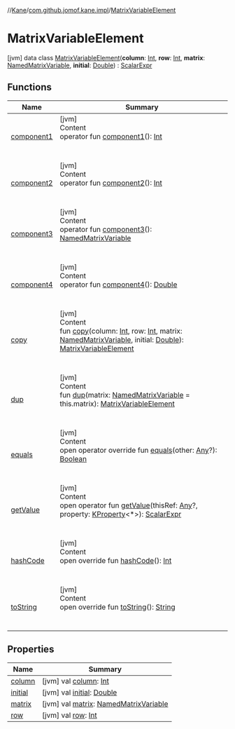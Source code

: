 //[Kane](../../index.md)/[com.github.jomof.kane.impl](../index.md)/[MatrixVariableElement](index.md)



# MatrixVariableElement  
 [jvm] data class [MatrixVariableElement](index.md)(**column**: [Int](https://kotlinlang.org/api/latest/jvm/stdlib/kotlin/-int/index.html), **row**: [Int](https://kotlinlang.org/api/latest/jvm/stdlib/kotlin/-int/index.html), **matrix**: [NamedMatrixVariable](../-named-matrix-variable/index.md), **initial**: [Double](https://kotlinlang.org/api/latest/jvm/stdlib/kotlin/-double/index.html)) : [ScalarExpr](../../com.github.jomof.kane/-scalar-expr/index.md)   


## Functions  
  
|  Name|  Summary| 
|---|---|
| <a name="com.github.jomof.kane.impl/MatrixVariableElement/component1/#/PointingToDeclaration/"></a>[component1](component1.md)| <a name="com.github.jomof.kane.impl/MatrixVariableElement/component1/#/PointingToDeclaration/"></a>[jvm]  <br>Content  <br>operator fun [component1](component1.md)(): [Int](https://kotlinlang.org/api/latest/jvm/stdlib/kotlin/-int/index.html)  <br><br><br>
| <a name="com.github.jomof.kane.impl/MatrixVariableElement/component2/#/PointingToDeclaration/"></a>[component2](component2.md)| <a name="com.github.jomof.kane.impl/MatrixVariableElement/component2/#/PointingToDeclaration/"></a>[jvm]  <br>Content  <br>operator fun [component2](component2.md)(): [Int](https://kotlinlang.org/api/latest/jvm/stdlib/kotlin/-int/index.html)  <br><br><br>
| <a name="com.github.jomof.kane.impl/MatrixVariableElement/component3/#/PointingToDeclaration/"></a>[component3](component3.md)| <a name="com.github.jomof.kane.impl/MatrixVariableElement/component3/#/PointingToDeclaration/"></a>[jvm]  <br>Content  <br>operator fun [component3](component3.md)(): [NamedMatrixVariable](../-named-matrix-variable/index.md)  <br><br><br>
| <a name="com.github.jomof.kane.impl/MatrixVariableElement/component4/#/PointingToDeclaration/"></a>[component4](component4.md)| <a name="com.github.jomof.kane.impl/MatrixVariableElement/component4/#/PointingToDeclaration/"></a>[jvm]  <br>Content  <br>operator fun [component4](component4.md)(): [Double](https://kotlinlang.org/api/latest/jvm/stdlib/kotlin/-double/index.html)  <br><br><br>
| <a name="com.github.jomof.kane.impl/MatrixVariableElement/copy/#kotlin.Int#kotlin.Int#com.github.jomof.kane.impl.NamedMatrixVariable#kotlin.Double/PointingToDeclaration/"></a>[copy](copy.md)| <a name="com.github.jomof.kane.impl/MatrixVariableElement/copy/#kotlin.Int#kotlin.Int#com.github.jomof.kane.impl.NamedMatrixVariable#kotlin.Double/PointingToDeclaration/"></a>[jvm]  <br>Content  <br>fun [copy](copy.md)(column: [Int](https://kotlinlang.org/api/latest/jvm/stdlib/kotlin/-int/index.html), row: [Int](https://kotlinlang.org/api/latest/jvm/stdlib/kotlin/-int/index.html), matrix: [NamedMatrixVariable](../-named-matrix-variable/index.md), initial: [Double](https://kotlinlang.org/api/latest/jvm/stdlib/kotlin/-double/index.html)): [MatrixVariableElement](index.md)  <br><br><br>
| <a name="com.github.jomof.kane.impl/MatrixVariableElement/dup/#com.github.jomof.kane.impl.NamedMatrixVariable/PointingToDeclaration/"></a>[dup](dup.md)| <a name="com.github.jomof.kane.impl/MatrixVariableElement/dup/#com.github.jomof.kane.impl.NamedMatrixVariable/PointingToDeclaration/"></a>[jvm]  <br>Content  <br>fun [dup](dup.md)(matrix: [NamedMatrixVariable](../-named-matrix-variable/index.md) = this.matrix): [MatrixVariableElement](index.md)  <br><br><br>
| <a name="com.github.jomof.kane.impl/MatrixVariableElement/equals/#kotlin.Any?/PointingToDeclaration/"></a>[equals](equals.md)| <a name="com.github.jomof.kane.impl/MatrixVariableElement/equals/#kotlin.Any?/PointingToDeclaration/"></a>[jvm]  <br>Content  <br>open operator override fun [equals](equals.md)(other: [Any](https://kotlinlang.org/api/latest/jvm/stdlib/kotlin/-any/index.html)?): [Boolean](https://kotlinlang.org/api/latest/jvm/stdlib/kotlin/-boolean/index.html)  <br><br><br>
| <a name="com.github.jomof.kane/ScalarExpr/getValue/#kotlin.Any?#kotlin.reflect.KProperty[*]/PointingToDeclaration/"></a>[getValue](../../com.github.jomof.kane/-scalar-expr/get-value.md)| <a name="com.github.jomof.kane/ScalarExpr/getValue/#kotlin.Any?#kotlin.reflect.KProperty[*]/PointingToDeclaration/"></a>[jvm]  <br>Content  <br>open operator fun [getValue](../../com.github.jomof.kane/-scalar-expr/get-value.md)(thisRef: [Any](https://kotlinlang.org/api/latest/jvm/stdlib/kotlin/-any/index.html)?, property: [KProperty](https://kotlinlang.org/api/latest/jvm/stdlib/kotlin.reflect/-k-property/index.html)<*>): [ScalarExpr](../../com.github.jomof.kane/-scalar-expr/index.md)  <br><br><br>
| <a name="com.github.jomof.kane.impl/MatrixVariableElement/hashCode/#/PointingToDeclaration/"></a>[hashCode](hash-code.md)| <a name="com.github.jomof.kane.impl/MatrixVariableElement/hashCode/#/PointingToDeclaration/"></a>[jvm]  <br>Content  <br>open override fun [hashCode](hash-code.md)(): [Int](https://kotlinlang.org/api/latest/jvm/stdlib/kotlin/-int/index.html)  <br><br><br>
| <a name="com.github.jomof.kane.impl/MatrixVariableElement/toString/#/PointingToDeclaration/"></a>[toString](to-string.md)| <a name="com.github.jomof.kane.impl/MatrixVariableElement/toString/#/PointingToDeclaration/"></a>[jvm]  <br>Content  <br>open override fun [toString](to-string.md)(): [String](https://kotlinlang.org/api/latest/jvm/stdlib/kotlin/-string/index.html)  <br><br><br>


## Properties  
  
|  Name|  Summary| 
|---|---|
| <a name="com.github.jomof.kane.impl/MatrixVariableElement/column/#/PointingToDeclaration/"></a>[column](column.md)| <a name="com.github.jomof.kane.impl/MatrixVariableElement/column/#/PointingToDeclaration/"></a> [jvm] val [column](column.md): [Int](https://kotlinlang.org/api/latest/jvm/stdlib/kotlin/-int/index.html)   <br>
| <a name="com.github.jomof.kane.impl/MatrixVariableElement/initial/#/PointingToDeclaration/"></a>[initial](initial.md)| <a name="com.github.jomof.kane.impl/MatrixVariableElement/initial/#/PointingToDeclaration/"></a> [jvm] val [initial](initial.md): [Double](https://kotlinlang.org/api/latest/jvm/stdlib/kotlin/-double/index.html)   <br>
| <a name="com.github.jomof.kane.impl/MatrixVariableElement/matrix/#/PointingToDeclaration/"></a>[matrix](matrix.md)| <a name="com.github.jomof.kane.impl/MatrixVariableElement/matrix/#/PointingToDeclaration/"></a> [jvm] val [matrix](matrix.md): [NamedMatrixVariable](../-named-matrix-variable/index.md)   <br>
| <a name="com.github.jomof.kane.impl/MatrixVariableElement/row/#/PointingToDeclaration/"></a>[row](row.md)| <a name="com.github.jomof.kane.impl/MatrixVariableElement/row/#/PointingToDeclaration/"></a> [jvm] val [row](row.md): [Int](https://kotlinlang.org/api/latest/jvm/stdlib/kotlin/-int/index.html)   <br>


